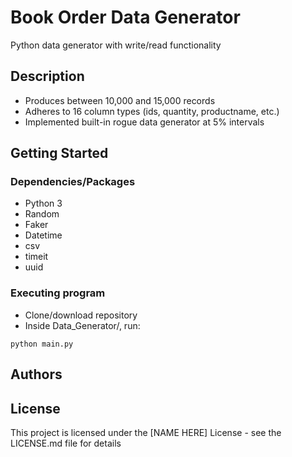 # Book Order Data Generator

Python data generator with write/read functionality

## Description

* Produces between 10,000 and 15,000 records
* Adheres to 16 column types (ids, quantity, productname, etc.)
* Implemented built-in rogue data generator at 5% intervals 

## Getting Started

### Dependencies/Packages

* Python 3
* Random
* Faker
* Datetime
* csv
* timeit
* uuid

### Executing program

* Clone/download repository
* Inside Data_Generator/, run:


```
python main.py
```

## Authors



## License

This project is licensed under the [NAME HERE] License - see the LICENSE.md file for details

